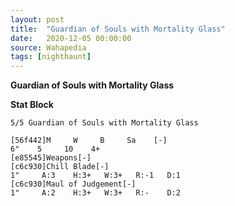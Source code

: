 ```yaml
---
layout: post
title:  "Guardian of Souls with Mortality Glass"
date:   2020-12-05 00:00:00
source: Wahapedia
tags: [nighthaunt]
---
```


**Guardian of Souls with Mortality Glass**

**Stat Block**
```
5/5 Guardian of Souls with Mortality Glass
```

```
[56f442]M     W     B     Sa    [-]
6"    5     10    4+    
[e85545]Weapons[-]
[c6c930]Chill Blade[-]
1"     A:3    H:3+   W:3+   R:-1   D:1   
[c6c930]Maul of Judgement[-]
1"     A:2    H:3+   W:3+   R:-    D:2   
```
    